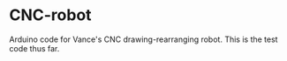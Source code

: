 # CNC-robot
Arduino code for Vance's CNC drawing-rearranging robot.
This is the test code thus far.
